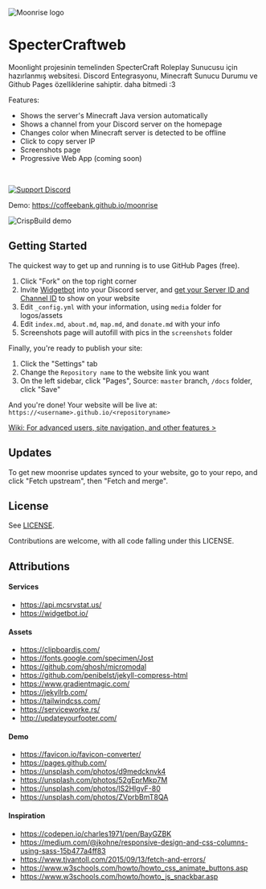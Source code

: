 ![Moonrise logo](docs/media/favicon.ico) 

# SpecterCraftweb

Moonlight projesinin temelinden SpecterCraft Roleplay Sunucusu için hazırlanmış websitesi. Discord Entegrasyonu, Minecraft Sunucu Durumu ve Github Pages özelliklerine sahiptir. daha bitmedi :3

Features:
- Shows the server's Minecraft Java version automatically
- Shows a channel from your Discord server on the homepage
- Changes color when Minecraft server is detected to be offline
- Click to copy server IP
- Screenshots page
- Progressive Web App (coming soon)

<br />

[![Support Discord](https://img.shields.io/badge/Support%20Discord-▸-7289DA?style=for-the-badge&logo=discord&logoColor=white)](https://coffeebank.github.io/discord)

Demo: https://coffeebank.github.io/moonrise

![CrispBuild demo](docs/media/demo01.jpg)

## Getting Started

The quickest way to get up and running is to use GitHub Pages (free).

1. Click "Fork" on the top right corner
1. Invite [Widgetbot](https://widgetbot.io) into your Discord server, and [get your Server ID and Channel ID](https://www.youtube.com/watch?v=6dqYctHmazc) to show on your website
1. Edit `_config.yml` with your information, using `media` folder for logos/assets
1. Edit `index.md`, `about.md`, `map.md`, and `donate.md` with your info
1. Screenshots page will autofill with pics in the `screenshots` folder

Finally, you're ready to publish your site:
1. Click the "Settings" tab
1. Change the `Repository name` to the website link you want
1. On the left sidebar, click "Pages", Source: `master` branch, `/docs` folder, click "Save"

And you're done! Your website will be live at: `https://<username>.github.io/<repositoryname>`

[Wiki: For advanced users, site navigation, and other features >](https://github.com/coffeebank/moonrise/wiki)

## Updates

To get new moonrise updates synced to your website, go to your repo, and click "Fetch upstream", then "Fetch and merge".


## License

See [LICENSE](LICENSE.md).

Contributions are welcome, with all code falling under this LICENSE.


## Attributions

#### Services
- https://api.mcsrvstat.us/
- https://widgetbot.io/

#### Assets
- https://clipboardjs.com/
- https://fonts.google.com/specimen/Jost
- https://github.com/ghosh/micromodal
- https://github.com/penibelst/jekyll-compress-html
- https://www.gradientmagic.com/
- https://jekyllrb.com/
- https://tailwindcss.com/
- https://serviceworke.rs/
- http://updateyourfooter.com/

#### Demo
- https://favicon.io/favicon-converter/
- https://pages.github.com/
- https://unsplash.com/photos/d9medcknvk4
- https://unsplash.com/photos/52gEprMkp7M
- https://unsplash.com/photos/lS2HIgvF-80
- https://unsplash.com/photos/ZVprbBmT8QA

#### Inspiration
- https://codepen.io/charles1971/pen/BayGZBK
- https://medium.com/@jkohne/responsive-design-and-css-columns-using-sass-15b477a4ff83
- https://www.tjvantoll.com/2015/09/13/fetch-and-errors/
- https://www.w3schools.com/howto/howto_css_animate_buttons.asp
- https://www.w3schools.com/howto/howto_js_snackbar.asp

